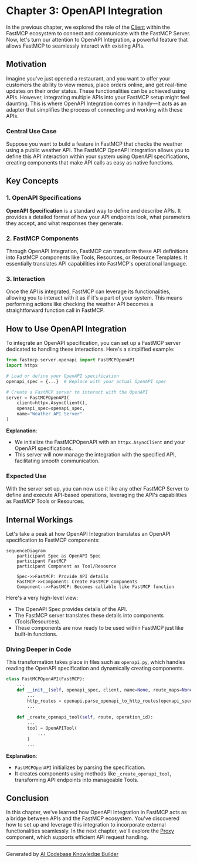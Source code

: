# Chapter 3: OpenAPI Integration

In the previous chapter, we explored the role of the [Client](02_client_.md) within the FastMCP ecosystem to connect and communicate with the FastMCP Server. Now, let's turn our attention to OpenAPI Integration, a powerful feature that allows FastMCP to seamlessly interact with existing APIs.

## Motivation

Imagine you've just opened a restaurant, and you want to offer your customers the ability to view menus, place orders online, and get real-time updates on their order status. These functionalities can be achieved using APIs. However, integrating multiple APIs into your FastMCP setup might feel daunting. This is where OpenAPI Integration comes in handy—it acts as an adapter that simplifies the process of connecting and working with these APIs.

### Central Use Case

Suppose you want to build a feature in FastMCP that checks the weather using a public weather API. The FastMCP OpenAPI Integration allows you to define this API interaction within your system using OpenAPI specifications, creating components that make API calls as easy as native functions.

## Key Concepts

### 1. OpenAPI Specifications

**OpenAPI Specification** is a standard way to define and describe APIs. It provides a detailed format of how your API endpoints look, what parameters they accept, and what responses they generate.

### 2. FastMCP Components

Through OpenAPI Integration, FastMCP can transform these API definitions into FastMCP components like Tools, Resources, or Resource Templates. It essentially translates API capabilities into FastMCP's operational language.

### 3. Interaction

Once the API is integrated, FastMCP can leverage its functionalities, allowing you to interact with it as if it's a part of your system. This means performing actions like checking the weather API becomes a straightforward function call in FastMCP.

## How to Use OpenAPI Integration

To integrate an OpenAPI specification, you can set up a FastMCP server dedicated to handling these interactions. Here's a simplified example:

```python
from fastmcp.server.openapi import FastMCPOpenAPI
import httpx

# Load or define your OpenAPI specification
openapi_spec = {...}  # Replace with your actual OpenAPI spec

# Create a FastMCP server to interact with the OpenAPI
server = FastMCPOpenAPI(
    client=httpx.AsyncClient(),
    openapi_spec=openapi_spec,
    name="Weather API Server"
)
```

**Explanation**:
- We initialize the FastMCPOpenAPI with an `httpx.AsyncClient` and your OpenAPI specifications.
- This server will now manage the integration with the specified API, facilitating smooth communication.

### Expected Use

With the server set up, you can now use it like any other FastMCP Server to define and execute API-based operations, leveraging the API's capabilities as FastMCP Tools or Resources.

## Internal Workings

Let's take a peak at how OpenAPI Integration translates an OpenAPI specification to FastMCP components:

```mermaid
sequenceDiagram
    participant Spec as OpenAPI Spec
    participant FastMCP
    participant Component as Tool/Resource

    Spec->>FastMCP: Provide API details
    FastMCP->>Component: Create FastMCP components
    Component-->>FastMCP: Becomes callable like FastMCP function
```

Here's a very high-level view:
- The OpenAPI Spec provides details of the API.
- The FastMCP server translates these details into components (Tools/Resources).
- These components are now ready to be used within FastMCP just like built-in functions.

### Diving Deeper in Code

This transformation takes place in files such as `openapi.py`, which handles reading the OpenAPI specification and dynamically creating components.

```python
class FastMCPOpenAPI(FastMCP):
    ...
    def __init__(self, openapi_spec, client, name=None, route_maps=None, **settings):
        ...
        http_routes = openapi.parse_openapi_to_http_routes(openapi_spec)
        ...
        
    def _create_openapi_tool(self, route, operation_id):
        ...
        tool = OpenAPITool(
            ...
        )
        ...
```

**Explanation**:
- `FastMCPOpenAPI` initializes by parsing the specification.
- It creates components using methods like `_create_openapi_tool`, transforming API endpoints into manageable Tools.

## Conclusion

In this chapter, we've learned how OpenAPI Integration in FastMCP acts as a bridge between APIs and the FastMCP ecosystem. You've discovered how to set up and leverage this integration to incorporate external functionalities seamlessly. In the next chapter, we'll explore the [Proxy](04_proxy_.md) component, which supports efficient API request handling.

---

Generated by [AI Codebase Knowledge Builder](https://github.com/The-Pocket/Tutorial-Codebase-Knowledge)